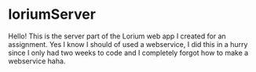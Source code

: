 # loriumServer
Hello! This is the server part of the Lorium web app I created for an assignment. Yes I know I should of used a webservice, I did this in a hurry since I only had two weeks to code and I completely forgot how to make a webservice haha.
